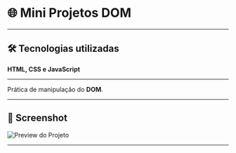 # 🌐 Mini Projetos DOM

---

## 🛠️ Tecnologias utilizadas

 **HTML, CSS e JavaScript** 

 ---
 
 Prática de manipulação do **DOM**.

---

## 📸 Screenshot

![Preview do Projeto](.Fotosite.png)

---

